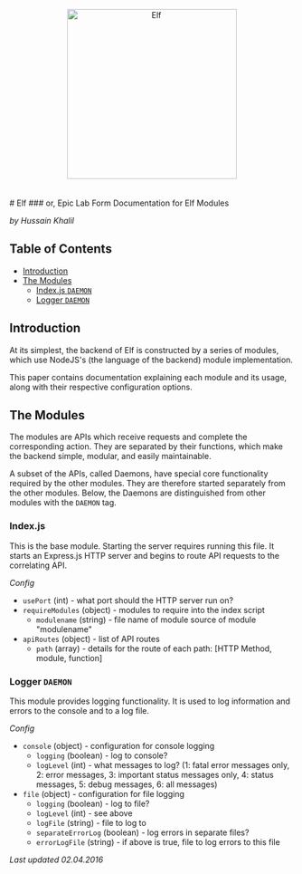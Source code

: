 <p align="center">
<img height="300" width="300" alt="Elf" src="https://git.sanpilot.co/SanPilot/elf-meta/raw/master/icons/elflogo2.png" style="margin-bottom: 20px">
</p>
# Elf
### or, Epic Lab Form
Documentation for Elf Modules

*by Hussain Khalil*

## Table of Contents
* [Introduction](#introduction)
* [The Modules](#the_modules)
  * [Index.js `DAEMON`](#indexjs)
  * [Logger `DAEMON`](#logger)

## <a name="introduction"></a>Introduction
At its simplest, the backend of Elf is constructed by a series of modules, which use NodeJS's (the language of the backend) module implementation.

This paper contains documentation explaining each module and its usage, along with their respective configuration options.

## <a name="the_modules"></a>The Modules
The modules are APIs which receive requests and complete the corresponding action. They are separated by their functions, which make the backend simple, modular, and easily maintainable.

A subset of the APIs, called Daemons, have special core functionality required by the other modules. They are therefore started separately from the other modules. Below, the Daemons are distinguished from other modules with the `DAEMON` tag.

### <a name="indexjs"></a>Index.js

This is the base module. Starting the server requires running this file. It starts an Express.js HTTP server and begins to route API requests to the correlating API.

*Config*

* `usePort` (int) - what port should the HTTP server run on?
* `requireModules` (object) - modules to require into the index script
  * `modulename` (string) - file name of module source of module "modulename"
* `apiRoutes` (object) - list of API routes
  * `path` (array) - details for the route of each path: [HTTP Method, module, function]

### <a name="logger"></a>Logger `DAEMON`

This module provides logging functionality. It is used to log information and errors to the console and to a log file.

*Config*

* `console` (object) - configuration for console logging
    * `logging` (boolean) - log to console?
    * `logLevel` (int) - what messages to log? (1: fatal error messages only, 2: error messages, 3: important status messages only, 4: status messages, 5: debug messages, 6: all messages)
* `file` (object) - configuration for file logging
    * `logging` (boolean) - log to file?
    * `logLevel` (int) - see above
    * `logFile` (string) - file to log to
    * `separateErrorLog` (boolean) - log errors in separate files?
    * `errorLogFile` (string) - if above is true, file to log errors to this file

*Last updated 02.04.2016*
